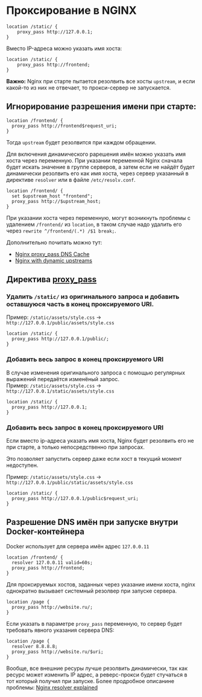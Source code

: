 # Проксирование в NGINX

```
location /static/ {
	proxy_pass http://127.0.0.1;
}
```

Вместо IP-адреса можно указать имя хоста:

```
location /static/ {
	proxy_pass http://frontend;
}
```

**Важно:** Nginx при старте пытается резолвить все хосты `upstream`, и если какой-то из них не отвечает, то прокси-сервер не запускается.


## Игнорирование разрешения имени при старте:

```
location /frontend/ {
  proxy_pass http://frontend$request_uri;
}
```
Тогда `upstream` будет резолвится при каждом обращении.

Для включения динамического рарешения имён можно указать имя хоста через переменную. При указании переменной Nginx сначала будет искать  значение в группе серверов, а затем если не найдёт будет динамически резолвить его как имя хоста, через сервер указанный в директиве `resolver` или в файле `/etc/resolv.conf`.

```
location /frontend/ {
  set $upstream_host "frontend";
  proxy_pass http://$upstream_host;
}
```
При указании хоста через переменную, могут возникнуть проблемы с удалением `/frontend/` из `location`, в таком случае надо удалить его  через `rewrite ^/frontend/(.*) /$1 break;`.

Дополнительно почитать можно тут:
- [Nginx proxy_pass DNS Cache](https://www.nadeau.tv/nginx-proxy_pass-dns-cache/)
- [Nginx with dynamic upstreams](https://tenzer.dk/nginx-with-dynamic-upstreams/)




## Директива [proxy_pass](https://nginx.org/en/docs/http/ngx_http_proxy_module.html#proxy_pass)

### Удалить `/static/` из оригинального запроса и добавить оставшуюся часть в конец проксируемого URI.  
Пример: `/static/assets/style.css` -> `http://127.0.0.1/public/assets/style.css`

```
location /static/ {
  proxy_pass http://127.0.0.1/public/;
}
```

### Добавить весь запрос в конец проксируемого URI
В случае изменения оригинального запроса с помощью регулярных выражений передаётся изменёный запрос.  
Пример: `/static/assets/style.css` -> `http://127.0.0.1/static/assets/style.css`

```
location /static/ {
  proxy_pass http://127.0.0.1;
}
```

### Добавить весь запрос в конец проксируемого URI
Если вместо ip-адреса указать имя хоста, Nginx будет резолвить его не при старте, а только непосредственно при запросах.

Это позволяет запустить сервер даже если хост в текущий момент недоступен.

Пример: `/static/assets/style.css` -> `http://127.0.0.1/public/static/assets/style.css`

```
location /static/ {
  proxy_pass http://127.0.0.1/public$request_uri;
}
```

## Разрешение DNS имён при запуске внутри Docker-контейнера 

Docker использует для сервера имён адрес `127.0.0.11` 
```
location /frontend/ {
  resolver 127.0.0.11 valid=60s;
  proxy_pass http://frontend;
}
```


Для проксируемых хостов, заданных через указание имени хоста, nginx однократно вызывает системный резолвер при запуске сервера.
```
location /page {
  proxy_pass http://website.ru/;
}
```

Если указать в параметре `proxy_pass` переменную, то сервер будет требовать явного указания сервера DNS:
```
location /page {
  resolver 8.8.8.8;
  proxy_pass http://website.ru/$uri;
}
```

Вообще, все внешние ресуры лучше резолвить динамически, так как ресурс может изменить IP адрес, а реверс-прокси будет стучаться в тот который получил при запуске.
Более продробное описанине проблемы: [Nginx resolver explained](https://distinctplace.com/2017/04/19/nginx-resolver-explained/)
